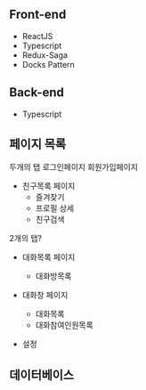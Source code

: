 


## Front-end
- ReactJS
- Typescript
- Redux-Saga
- Docks Pattern







## Back-end
- Typescript




## 페이지 목록

두개의 탭
로그인페이지
회원가입페이지



* 친구목록 페이지
  * 즐겨찾기
  * 프로필 상세
  * 친구검색


2개의 탭?
* 대화목록 페이지
  * 대화방목록
* 대화창 페이지
  * 대화목록
  * 대화참여인원목록

* 설정


## 데이터베이스






